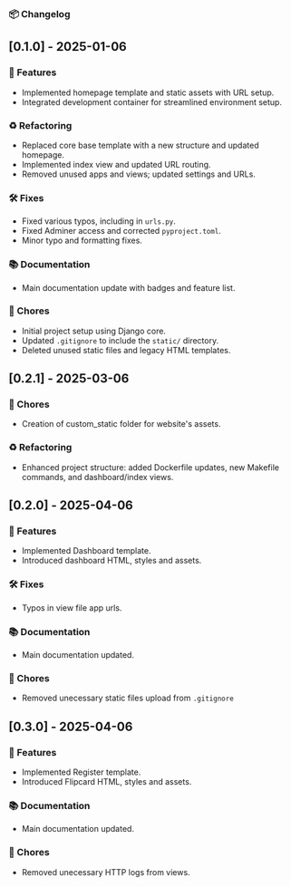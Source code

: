 ### 📦 Changelog

## [0.1.0] - 2025-01-06

### 🚀 Features
- Implemented homepage template and static assets with URL setup.
- Integrated development container for streamlined environment setup.

### ♻️ Refactoring
- Replaced core base template with a new structure and updated homepage.
- Implemented index view and updated URL routing.
- Removed unused apps and views; updated settings and URLs.


### 🛠 Fixes
- Fixed various typos, including in `urls.py`.
- Fixed Adminer access and corrected `pyproject.toml`.
- Minor typo and formatting fixes.

### 📚 Documentation
- Main documentation update with badges and feature list.

### 🧹 Chores
- Initial project setup using Django core.
- Updated `.gitignore` to include the `static/` directory.
- Deleted unused static files and legacy HTML templates.



## [0.2.1] - 2025-03-06
### 🧹 Chores
- Creation of custom_static folder for website's assets.

### ♻️ Refactoring
- Enhanced project structure: added Dockerfile updates, new Makefile commands, and dashboard/index views.



## [0.2.0] - 2025-04-06

### 🚀 Features
- Implemented Dashboard template.
- Introduced dashboard HTML, styles and assets.

### 🛠 Fixes
- Typos in view file app urls.

### 📚 Documentation
- Main documentation updated.

### 🧹 Chores
- Removed unecessary static files upload from `.gitignore`



## [0.3.0] - 2025-04-06

### 🚀 Features
- Implemented Register template.
- Introduced Flipcard HTML, styles and assets.

### 📚 Documentation
- Main documentation updated.

### 🧹 Chores
- Removed unecessary HTTP logs from views.


